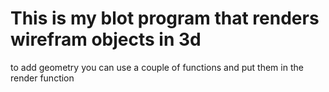# This is my blot program that renders wirefram objects in 3d
to add geometry you can use a couple of functions and put them in the render function
